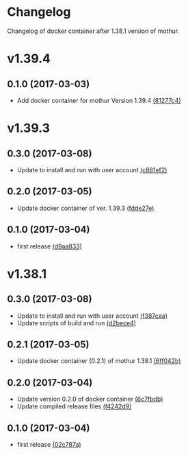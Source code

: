 # Changelog
Changelog of docker container after 1.38.1 version of mothur.

# v1.39.4

## 0.1.0 (2017-03-03)
- Add docker container for mothur Version 1.39.4 [(81277c4)](https://github.com/koash/mothur-docker/commit/81277c4)

# v1.39.3

## 0.3.0 (2017-03-08)
- Update to install and run with user account [(c881ef2)](https://github.com/koash/mothur-docker/commit/c881ef2)

## 0.2.0 (2017-03-05)
- Update docker container of ver. 1.39.3 [(fdde27e)](https://github.com/koash/mothur-docker/commit/fdde27e)

## 0.1.0 (2017-03-04)
- first release [(d9aa833)](https://github.com/koash/mothur-docker/commit/d9aa833)

# v1.38.1

## 0.3.0 (2017-03-08)
- Update to install and run with user account [(f387caa)](https://github.com/koash/mothur-docker/commit/f387caa)
- Update scripts of build and run [(d2bece4)](https://github.com/koash/mothur-docker/commit/d2bece4)

## 0.2.1 (2017-03-05)
- Update docker container (0.2.1) of mothur 1.38.1 [(6ff042b)](https://github.com/koash/mothur-docker/commit/6ff042b)

## 0.2.0 (2017-03-04)
- Update version 0.2.0 of docker container [(6c7fbdb)](https://github.com/koash/mothur-docker/commit/6c7fbdb)
- Update compiled release files [(f4242d9)](https://github.com/koash/mothur-docker/commit/f4242d9)

## 0.1.0 (2017-03-04)
- first release [(02c787a)](https://github.com/koash/mothur-docker/commit/02c787a)

